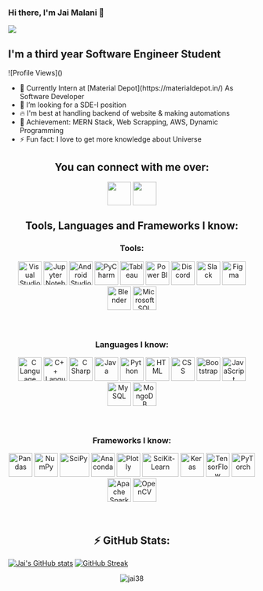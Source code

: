 <h3>Hi there, I'm Jai Malani 👋</h3>

![](https://hit.yhype.me/github/profile?user_id=71269258)


<h2>I'm a third year Software Engineer Student</h2>
![Profile Views](<https://komarev.com/ghpvc/?username=jai38&label=Profile%20views&color=0e75b6&style=flat>)
<ul>
  <li>
    🔭 Currently Intern at [Material Depot](https://materialdepot.in/) As
    Software Developer
  </li>
  <li>👯 I’m looking for a SDE-I position</li>
  <li>🔥 I'm best at handling backend of website & making automations</li>
  <li>🎯 Achievement: MERN Stack, Web Scrapping, AWS, Dynamic Programming</li>
  <li>⚡ Fun fact: I love to get more knowledge about Universe</li>
</ul>

<div align="center">
  <h2 align="center"><b>You can connect with me over:</b></h2>

  [<img
    align="center"
    height="48"
    width="48"
    target="blank"
    src="https://img.icons8.com/fluent/2x/linkedin.png"
    style="color: #0a66c2"
  />](https://www.linkedin.com/in/jai-malani/) [<img
    align="center"
    height="48"
    width="48"
    target="blank"
    src="https://img.icons8.com/bubbles/2x/github.png"
    style="color: #181717"
  />](https://github.com/jai38/)
  <br />
</div>

<div align="center">
  <h2 align="center"><b>Tools, Languages and Frameworks I know:</b></h2>
  <h3 align="center"><b>Tools:</b></h3>
  <img
    alt="Visual Studio Code"
    height="48"
    width="48"
    src="https://img.icons8.com/fluent/72/visual-studio-code-2019.png"
  />
  <img
    alt="Jupyter Notebook"
    height="48"
    width="48"
    src="https://cdn.icon-icons.com/icons2/2699/PNG/128/jupyter_logo_icon_169452.png"
  />
  <img
    alt="Android Studio"
    height="48"
    width="48"
    src="https://img.icons8.com/fluent/2x/android-os.png"
  />
  <img
    alt="PyCharm"
    height="48"
    width="48"
    src="https://img.icons8.com/color/2x/pycharm.png"
  />
  <img
    alt="Tableau"
    height="48"
    width="48"
    src="https://img.icons8.com/color/50/000000/tableau-software.png"
  />
  <img
    alt="Power BI"
    height="48"
    width="48"
    src="https://img.icons8.com/color/48/000000/power-bi.png"
  />
  <img
    alt="Discord"
    height="48"
    width="48"
    src="https://img.icons8.com/color/2x/discord-logo.png"
  />
  <img
    alt="Slack"
    height="48"
    width="48"
    src="https://img.icons8.com/color/2x/slack-new.png"
  />
  <img
    alt="Figma"
    height="48"
    width="48"
    src="https://img.icons8.com/color/2x/figma.png"
  />
  <img
    alt="Blender"
    height="48"
    width="48"
    src="https://img.icons8.com/color/2x/blender-3d.png"
  />
  <img
    alt="Microsoft SQL Server"
    height="48"
    width="48"
    src="https://img.icons8.com/color/2x/microsoft-sql-server.png"
  />

  <br />
  <br />
  <br />

  <h3 align="center"><b>Languages I know:</b></h3>
  <img
    alt="C Language"
    height="48"
    width="48"
    src="https://img.icons8.com/color/2x/c-programming.png"
  />
  <img
    alt="C++ Language"
    height="48"
    width="48"
    src="https://img.icons8.com/color/2x/c-plus-plus-logo.png"
  />
  <img
    alt="C Sharp"
    height="48"
    width="48"
    src="https://img.icons8.com/color/2x/c-sharp-logo.png"
  />
  <img
    alt="Java"
    height="48"
    width="48"
    src="https://img.icons8.com/color/2x/java-coffee-cup-logo.png"
  />
  <img
    alt="Python"
    height="48"
    width="48"
    src="https://img.icons8.com/color/2x/python.png"
  />
  <img
    alt="HTML"
    height="48"
    width="48"
    src="https://img.icons8.com/color/2x/html-5.png"
  />
  <img
    alt="CSS"
    height="48"
    width="48"
    src="https://img.icons8.com/color/2x/css3.png"
  />
  <img
    alt="Bootstrap"
    height="48"
    width="48"
    src="https://img.icons8.com/color/2x/bootstrap.png"
  />
  <img
    alt="JavaScript"
    height="48"
    width="48"
    src="https://img.icons8.com/color/2x/javascript.png"
  />
  <img
    alt="MySQL"
    height="48"
    width="48"
    src="https://img.icons8.com/fluent/2x/mysql-logo.png"
  />
  <img
    alt="MongoDB"
    height="48"
    width="48"
    src="https://img.icons8.com/color/2x/mongodb.png"
  />

  <br />
  <br />
  <br />

  <h3 align="center"><b>Frameworks I know:</b></h3>

  <img
    alt="Pandas"
    height="48"
    width="48"
    src="https://upload.wikimedia.org/wikipedia/commons/thumb/2/22/Pandas_mark.svg/135px-Pandas_mark.svg.png"
  />
  <img
    alt="NumPy"
    height="48"
    width="48"
    src="https://www.vectorlogo.zone/logos/numpy/numpy-icon.svg"
  />
  <img
    alt="SciPy"
    height="48"
    width="60"
    src="https://user-images.githubusercontent.com/32775169/119880661-196d2300-bf4a-11eb-821d-1ee9a0d29e03.png"
  />
  <img
    alt="Anaconda"
    height="48"
    width="48"
    src="https://img.icons8.com/dusk/2x/anaconda.png"
  />
  <img
    alt="Plotly"
    height="48"
    width="48"
    src="https://symbols.getvecta.com/stencil_92/6_plotly-icon.1827440fa5.svg"
  />
  <img
    alt="SciKit-Learn"
    height="48"
    width="74"
    src="https://github.com/scikit-learn/scikit-learn/blob/main/doc/logos/scikit-learn-logo-notext.png"
  />
  <img
    alt="Keras"
    height="48"
    width="48"
    src="https://upload.wikimedia.org/wikipedia/commons/thumb/a/ae/Keras_logo.svg/120px-Keras_logo.svg.png"
  />
  <img
    alt="TensorFlow"
    height="48"
    width="48"
    src="https://img.icons8.com/color/2x/tensorflow.png"
  />
  <img
    alt="PyTorch"
    height="48"
    width="48"
    src="https://symbols.getvecta.com/stencil_92/77_pytorch-icon.1c19d88dac.svg"
  />
  <img
    alt="Apache Spark"
    height="48"
    width="48"
    src="https://symbols.getvecta.com/stencil_74/35_apache-spark.7899e844c8.svg"
  />
  <img
    alt="OpenCV"
    height="48"
    width="48"
    src="https://pics.freeicons.io/uploads/icons/png/2084117441551941714-512.png"
  />

  <br />
</div>

<h2 align="center"><b> ⚡ GitHub Stats: </b></h2>

[![Jai's GitHub
stats](https://github-readme-stats-sable-zeta.vercel.app/api?username=jai38&theme=dark)](https://github.com/jai38/github-readme-stats)
[![GitHub
Streak](https://github-readme-streak-stats.herokuapp.com?user=jai38&theme=dark)](https://git.io/streak-stats)
<div align="center">
  <img
    src="https://github-readme-stats.vercel.app/api/top-langs?username=jai38&show_icons=true&locale=en&layout=compact&theme=dark&&exclude_repo=SmilePay"
    alt="jai38"
  />
</div>
<!-- [![Jai's github activity graph](https://activity-graph.herokuapp.com/graph?username=jai38&theme=react-dark)](https://github.com/jai38) -->

<!-- ## Language Stats
[![Top Langs](https://github-readme-stats.vercel.app/api/top-langs/?username=jai38&exclude_repo=SmilePay)](https://github.com/anuraghazra/github-readme-stats)

<br />

## Stats

[![Jai's GitHub stats](https://github-readme-stats.vercel.app/api?username=jai38&theme=dark&count_private=true&show_icons=true)](https://github.com/anuraghazra/github-readme-stats) -->
